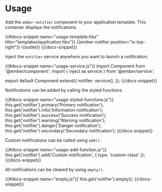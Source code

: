 # Usage

Add the `ember-notifier` component to your application template. This
container displays the notifications.

{{#docs-snippet name="usage-template.hbs" title="templates/application.hbs"}}
  {{ember-notifier position="is-top-right"}}
  {{outlet}}
{{/docs-snippet}}

Inject the `notifier` service anywhere you want to launch a notification.

{{#docs-snippet name="usage-service.js"}}
  import Component from '@ember/component';
  import { inject as service } from '@ember/service';
  
  export default Component.extend({
    notifier: service(),
  });
{{/docs-snippet}}

Notifications can be added by calling the styled functions.

{{#docs-snippet name="usage-styled-functions.js"}}
  this.get('notifier').primary('Primary notification');
  this.get('notifier').info('Information notification');
  this.get('notifier').success('Success notification');
  this.get('notifier').warning('Warning notification');
  this.get('notifier').danger('Danger notification');
  this.get('notifier').secondary('Secondary notification');
{{/docs-snippet}}

Custom notifications can be called using `add()`.

{{#docs-snippet name="usage-add-function.js"}}
  this.get('notifier').add('Custom notification', { type: 'custom-class' });
{{/docs-snippet}}

All notifications can be cleared by using `empty()`.

{{#docs-snippet name="empty.js"}}
  this.get('notifier').empty();
{{/docs-snippet}} 
